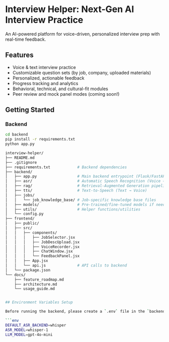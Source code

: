 # Interview Helper: Next-Gen AI Interview Practice

An AI-powered platform for voice-driven, personalized interview prep with real-time feedback.

## Features
- Voice & text interview practice
- Customizable question sets (by job, company, uploaded materials)
- Personalized, actionable feedback
- Progress tracking and analytics
- Behavioral, technical, and cultural-fit modules
- Peer review and mock panel modes (coming soon!)

## Getting Started

### Backend
```bash
cd backend
pip install -r requirements.txt
python app.py

interview-helper/
├── README.md
├── .gitignore
├── requirements.txt            # Backend dependencies
├── backend/
│   ├── app.py                  # Main backend entrypoint (Flask/FastAPI)
│   ├── asr/                    # Automatic Speech Recognition (Voice → Text)
│   ├── rag/                    # Retrieval-Augmented Generation pipeline
│   ├── tts/                    # Text-to-Speech (Text → Voice)
│   ├── jobs/
│   │   └── job_knowledge_base/ # Job-specific knowledge base files
│   ├── models/                 # Pre-trained/fine-tuned models if needed
│   ├── utils/                  # Helper functions/utilities
│   └── config.py
├── frontend/
│   ├── public/
│   ├── src/
│   │   ├── components/
│   │   │   ├── JobSelector.jsx
│   │   │   ├── JobDescUpload.jsx
│   │   │   ├── VoiceRecorder.jsx
│   │   │   ├── ChatWindow.jsx
│   │   │   └── FeedbackPanel.jsx
│   │   ├── App.jsx
│   │   └── api.js              # API calls to backend
│   └── package.json
└── docs/
    ├── feature_roadmap.md
    ├── architecture.md
    └── usage_guide.md


## Environment Variables Setup

Before running the backend, please create a `.env` file in the `backend` directory with the following content:

```env
DEFAULT_ASR_BACKEND=whisper
ASR_MODEL=whisper-1
LLM_MODEL=gpt-4o-mini
```
